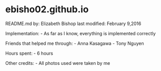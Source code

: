 # ebisho02.github.io

README.md
by: Elizabeth Bishop
last modified: February 9,2016

Implementation:
	- As far as I know, everything is implemented correctly
	
Friends that helped me through:
	- Anna Kasagawa
	- Tony Nguyen
	
Hours spent:
	- 6 hours
	
Other credits:
	- All photos used were taken by me